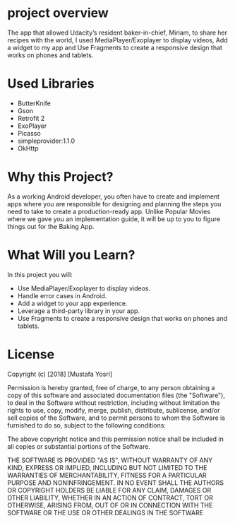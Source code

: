 # project overview 
The app that allowed Udacity’s resident baker-in-chief, Miriam, to share her recipes with the world, I used MediaPlayer/Exoplayer to display videos, Add a widget to my app and Use Fragments to create a responsive design that works on phones and tablets.

# Used Libraries
- ButterKnife
- Gson
- Retrofit 2
- ExoPlayer
- Picasso
- simpleprovider:1.1.0
- OkHttp
 # Why this Project?
As a working Android developer, you often have to create and implement apps where you are responsible for designing and planning the steps you need to take to create a production-ready app. Unlike Popular Movies where we gave you an implementation guide, it will be up to you to figure things out for the Baking App.

# What Will you Learn?

In this project you will:
- Use MediaPlayer/Exoplayer to display videos.
- Handle error cases in Android.
- Add a widget to your app experience.
- Leverage a third-party library in your app.
- Use Fragments to create a responsive design that works on phones and tablets.

# License

Copyright (c) [2018] [Mustafa Yosri]

Permission is hereby granted, free of charge, to any person obtaining a copy of this software and associated documentation files (the "Software"), to deal in the Software without restriction, including without limitation the rights to use, copy, modify, merge, publish, distribute, sublicense, and/or sell copies of the Software, and to permit persons to whom the Software is furnished to do so, subject to the following conditions:

The above copyright notice and this permission notice shall be included in all copies or substantial portions of the Software.

THE SOFTWARE IS PROVIDED "AS IS", WITHOUT WARRANTY OF ANY KIND, EXPRESS OR IMPLIED, INCLUDING BUT NOT LIMITED TO THE WARRANTIES OF MERCHANTABILITY, FITNESS FOR A PARTICULAR PURPOSE AND NONINFRINGEMENT. IN NO EVENT SHALL THE AUTHORS OR COPYRIGHT HOLDERS BE LIABLE FOR ANY CLAIM, DAMAGES OR OTHER LIABILITY, WHETHER IN AN ACTION OF CONTRACT, TORT OR OTHERWISE, ARISING FROM, OUT OF OR IN CONNECTION WITH THE SOFTWARE OR THE USE OR OTHER DEALINGS IN THE SOFTWARE
